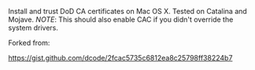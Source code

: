 Install and trust DoD CA certificates on Mac OS X. Tested on Catalina and Mojave. *NOTE*: This should also enable CAC if you didn't override the system drivers.

Forked from:

https://gist.github.com/dcode/2fcac5735c6812ea8c25798ff38224b7